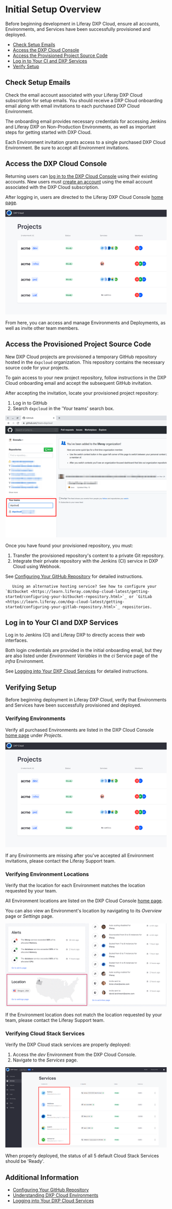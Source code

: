 # Initial Setup Overview

Before beginning development in Liferay DXP Cloud, ensure all accounts, Environments, and Services have been successfully provisioned and deployed.

- [Check Setup Emails](#check-setup-emails)
- [Access the DXP Cloud Console](#access-the-dxp-cloud-console)
- [Access the Provisioned Project Source Code](#access-the-provisioned-project-source-code)
- [Log in to Your CI and DXP Services](#Log-in-to-Your-CI-and-DXP-Services)
- [Verify Setup](#verifying-setup)

## Check Setup Emails

Check the email account associated with your Liferay DXP Cloud subscription for setup emails. You should receive a DXP Cloud onboarding email along with email invitations to each purchased DXP Cloud Environment.

The onboarding email provides necessary credentials for accessing Jenkins and Liferay DXP on Non-Production Environments, as well as important steps for getting started with DXP Cloud.

Each Environment invitation grants access to a single purchased DXP Cloud Environment. Be sure to accept all Environment invitations.

## Access the DXP Cloud Console

Returning users can [log in to the DXP Cloud Console](https://console.liferay.cloud/login) using their existing accounts. New users must [create an account](https://console.liferay.cloud/signup?undefined) using the email account associated with the DXP Cloud subscription.

After logging in, users are directed to the Liferay DXP Cloud Console [home page](https://console.liferay.cloud/projects).

![Figure 1: DXP Cloud Console home page.](./initial-setup-overview/images/01.png)

From here, you can access and manage Environments and Deployments, as well as invite other team members.

## Access the Provisioned Project Source Code

New DXP Cloud projects are provisioned a temporary GitHub repository hosted in the `dxpcloud` organization. This repository contains the necessary source code for your projects.

To gain access to your new project repository, follow instructions in the DXP Cloud onboarding email and accept the subsequent GitHub invitation.

After accepting the invitation, locate your provisioned project repository:

1. Log in to GitHub
1. Search `dxpcloud` in the 'Your teams' search box.

![Figure 2: Search dxpcloud in the 'Your teams' search box.](./initial-setup-overview/images/02.png)

Once you have found your provisioned repository, you must:

1. Transfer the provisioned repository's content to a private Git repository.
1. Integrate their private repository with the Jenkins (CI) service in DXP Cloud using Webhook.

See [Configuring Your GitHub Repository](https://learn.liferay.com/dxp-cloud-latest/getting-started/configuring-your-github-repository.html) for detailed instructions.

```note::
   Using an alternative hosting service? See how to configure your `Bitbucket <https://learn.liferay.com/dxp-cloud-latest/getting-started/configuring-your-bitbucket-repository.html>`_ or `GitLab <https://learn.liferay.com/dxp-cloud-latest/getting-started/configuring-your-gitlab-repository.html>`_ repositories.
```

## Log in to Your CI and DXP Services

Log in to Jenkins (CI) and Liferay DXP to directly access their web interfaces.

Both login credentials are provided in the initial onboarding email, but they are also listed under *Environment Variables* in the *ci* Service page of the *infra* Environment.

See [Logging into Your DXP Cloud Services](https://learn.liferay.com/dxp-cloud-latest/getting-started/logging-into-your-dxp-cloud-services.html) for detailed instructions.

## Verifying Setup

Before beginning deployment in Liferay DXP Cloud, verify that Environments and Services have been successfully provisioned and deployed.

### Verifying Environments

Verify all purchased Environments are listed in the DXP Cloud Console [home page](https://console.liferay.cloud/projects) under *Projects*.

![Figure 3: See Provisioned Environments in the DXP Cloud Console.](./initial-setup-overview/images/03.png)

If any Environments are missing after you've accepted all Environment invitations, please contact the Liferay Support team.

### Verifying Environment Locations

Verify that the location for each Environment matches the location requested by your team.

All Environment locations are listed on the DXP Cloud Console [home page](https://console.liferay.cloud/projects).

You can also view an Environment's location by navigating to its *Overview* page or *Settings* page.

![Figure 4: View the Environment's location in the Overview page.](./initial-setup-overview/images/04.png)

If the Environment location does not match the location requested by your team, please contact the Liferay Support team.

### Verifying Cloud Stack Services

Verify the DXP Cloud stack services are properly deployed:

1. Access the *dev* Environment from the DXP Cloud Console.
1. Navigate to the *Services* page.

![Figure 5: View the Status of DXP Cloud Stack Services on the Services page.](./initial-setup-overview/images/05.png)

When properly deployed, the status of all 5 default Cloud Stack Services should be 'Ready'.

## Additional Information

- [Configuring Your GitHub Repository](https://learn.liferay.com/dxp-cloud-latest/getting-started/configuring-your-github-repository.html)
- [Understanding DXP Cloud Environments](https://learn.liferay.com/dxp-cloud-latest/getting-started/understanding-dxp-cloud-environments.html?highlight=location)
- [Logging into Your DXP Cloud Services](https://learn.liferay.com/dxp-cloud-latest/getting-started/logging-into-your-dxp-cloud-services.html)